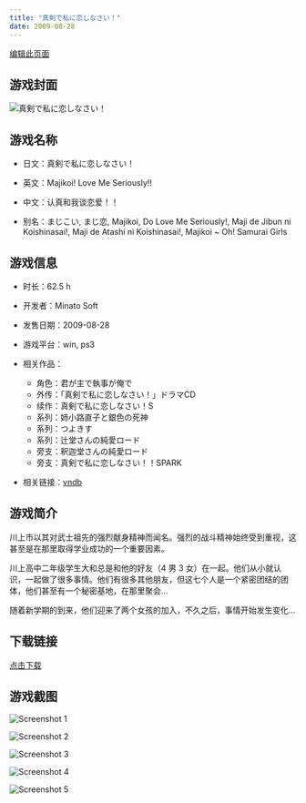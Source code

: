 ```yaml
---
title: "真剣で私に恋しなさい！"
date: 2009-08-28
---
```

[编辑此页面](https://github.com/ACG-3/ADV3-source/blob/main/source/_posts/%E7%9C%9F%E5%89%A3%E3%81%A7%E7%A7%81%E3%81%AB%E6%81%8B%E3%81%97%E3%81%AA%E3%81%95%E3%81%84%EF%BC%81.md)

## 游戏封面

![真剣で私に恋しなさい！](https%3A//pan.timero.xyz/onedrive/img_lib_001/%E7%9C%9F%E5%89%A3%E3%81%A7%E7%A7%81%E3%81%AB%E6%81%8B%E3%81%97%E3%81%AA%E3%81%95%E3%81%84%EF%BC%81_cover.avif)


## 游戏名称

- 日文：真剣で私に恋しなさい！
- 英文：Majikoi! Love Me Seriously!!
- 中文：认真和我谈恋爱！！

- 别名：まじこい, まじ恋, Majikoi, Do Love Me Seriously!, Maji de Jibun ni Koishinasai!, Maji de Atashi ni Koishinasai!, Majikoi ~ Oh! Samurai Girls


## 游戏信息

- 时长：62.5 h
- 开发者：Minato Soft
- 发售日期：2009-08-28
- 游戏平台：win, ps3
- 相关作品：
   - 角色：君が主で執事が俺で
   - 外传：「真剣で私に恋しなさい！」ドラマCD
   - 续作：真剣で私に恋しなさい！S
   - 系列：姉小路直子と銀色の死神
   - 系列：つよきす
   - 系列：辻堂さんの純愛ロード
   - 旁支：釈迦堂さんの純愛ロード
   - 旁支：真剣で私に恋しなさい！！SPARK

- 相关链接：[vndb](https://vndb.org/v1143)


## 游戏简介

川上市以其对武士祖先的强烈献身精神而闻名。强烈的战斗精神始终受到重视，这甚至是在那里取得学业成功的一个重要因素。

川上高中二年级学生大和总是和他的好友（4 男 3 女）在一起。他们从小就认识，一起做了很多事情。他们有很多其他朋友，但这七个人是一个紧密团结的团体，他们甚至有一个秘密基地，在那里聚会...

随着新学期的到来，他们迎来了两个女孩的加入，不久之后，事情开始发生变化...


## 下载链接

[点击下载](https://pan.timero.xyz/onedrive/adv_lib_001/%E7%9C%9F%E5%89%A3%E3%81%A7%E7%A7%81%E3%81%AB%E6%81%8B%E3%81%97%E3%81%AA%E3%81%95%E3%81%84%EF%BC%81)


## 游戏截图


![Screenshot 1](https%3A//pan.timero.xyz/onedrive/img_lib_001/%E7%9C%9F%E5%89%A3%E3%81%A7%E7%A7%81%E3%81%AB%E6%81%8B%E3%81%97%E3%81%AA%E3%81%95%E3%81%84%EF%BC%81_Screenshot_1.avif)

![Screenshot 2](https%3A//pan.timero.xyz/onedrive/img_lib_001/%E7%9C%9F%E5%89%A3%E3%81%A7%E7%A7%81%E3%81%AB%E6%81%8B%E3%81%97%E3%81%AA%E3%81%95%E3%81%84%EF%BC%81_Screenshot_2.avif)

![Screenshot 3](https%3A//pan.timero.xyz/onedrive/img_lib_001/%E7%9C%9F%E5%89%A3%E3%81%A7%E7%A7%81%E3%81%AB%E6%81%8B%E3%81%97%E3%81%AA%E3%81%95%E3%81%84%EF%BC%81_Screenshot_3.avif)

![Screenshot 4](https%3A//pan.timero.xyz/onedrive/img_lib_001/%E7%9C%9F%E5%89%A3%E3%81%A7%E7%A7%81%E3%81%AB%E6%81%8B%E3%81%97%E3%81%AA%E3%81%95%E3%81%84%EF%BC%81_Screenshot_4.avif)

![Screenshot 5](https%3A//pan.timero.xyz/onedrive/img_lib_001/%E7%9C%9F%E5%89%A3%E3%81%A7%E7%A7%81%E3%81%AB%E6%81%8B%E3%81%97%E3%81%AA%E3%81%95%E3%81%84%EF%BC%81_Screenshot_5.avif)

